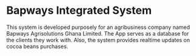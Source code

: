 # Bapways Integrated System

This system is developed purposely for an agribusiness company named Bapways Agrisolutions Ghana Limited. The App serves as a database for the clients they work with. Also, the system provides realtime updates on cocoa beans purchases.
